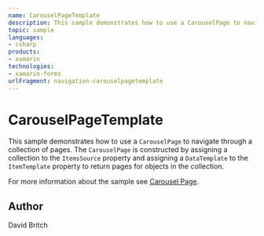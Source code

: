 ```yaml
---
name: CarouselPageTemplate
description: This sample demonstrates how to use a CarouselPage to navigate through a collection of pages. The CarouselPage is constructed by assigning a collection to the ItemsSource property and assigning a DataTemplate to the ItemTemplate property to return pages for objects in the collection. For more information about the sample see Carousel Page.
topic: sample
languages:
- csharp
products:
- xamarin
technologies:
- xamarin-forms
urlFragment: navigation-carouselpagetemplate
---
```

CarouselPageTemplate
====================

This sample demonstrates how to use a `CarouselPage` to navigate through a collection of pages. The `CarouselPage` is constructed by assigning a collection to the `ItemsSource` property and assigning a `DataTemplate` to the `ItemTemplate` property to return pages for objects in the collection.

For more information about the sample see [Carousel Page](http://developer.xamarin.com/guides/cross-platform/xamarin-forms/user-interface/navigation/carousel-page/).

Author
------

David Britch
